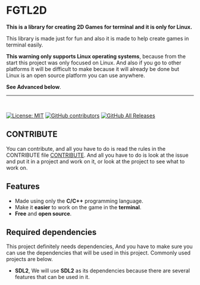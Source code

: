 # FGTL2D
**This is a library for creating 2D Games for terminal and it is only for Linux.**

This library is made just for fun and also it is made to help create games in terminal easily.

**This warning only supports Linux operating systems**, because from the start this project was only 
focused on Linux. And also if you go to other platforms it will be difficult to make because it 
will already be done but Linux is an open source platform you can use anywhere.

**See Advanced below**.

---

<br>

[![License: MIT](https://img.shields.io/badge/License-MIT-yellow.svg)](https://opensource.org/licenses/MIT)
[![GitHub contributors](https://img.shields.io/github/contributors/laferenorg/FGTL2D)](https://github.com/laferenorg/FGTL2D/graphs/contributors)
[![GitHub All Releases](https://img.shields.io/github/downloads/laferenorg/FGTL2D/total)](https://github.com/laferenorg/FGTL2D/releases)

CONTRIBUTE
----------
You can contribute, and all you have to do is read the rules in the CONTRIBUTE file [CONTRIBUTE](./CONTRIBUTING.html).
And all you have to do is look at the issue and put it in a project and work on it, or look at the project to see what to work on.

Features
--------
- Made using only the **C/C++** programming language.
- Make it **easier** to work on the game in the **terminal**.
- **Free** and **open source**.

Required dependencies
---------------------
This project definitely needs dependencies, And you have to make sure you can use the dependencies that will be used in this project. 
Commonly used projects are below.

- **SDL2**, We will use **SDL2** as its dependencies because there are several features that can be used in it.
